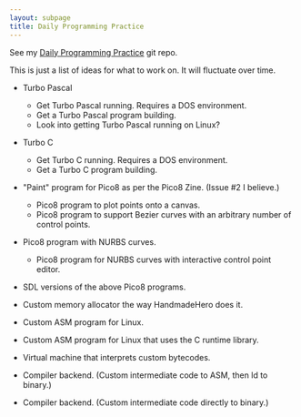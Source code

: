 ```yaml
---
layout: subpage
title: Daily Programming Practice
---
```


See my [Daily Programming Practice](https://bitbucket.org/GrooveStomp/practice/src) git repo.

This is just a list of ideas for what to work on. It will fluctuate over time.

- Turbo Pascal
  - Get Turbo Pascal running. Requires a DOS environment.
  - Get a Turbo Pascal program building.
  - Look into getting Turbo Pascal running on Linux?

- Turbo C
  - Get Turbo C running. Requires a DOS environment.
  - Get a Turbo C program building.

- "Paint" program for Pico8 as per the Pico8 Zine. (Issue #2 I believe.)
  - Pico8 program to plot points onto a canvas.
  - Pico8 program to support Bezier curves with an arbitrary number of control points.
- Pico8 program with NURBS curves.
  - Pico8 program for NURBS curves with interactive control point editor.
- SDL versions of the above Pico8 programs.

- Custom memory allocator the way HandmadeHero does it.

- Custom ASM program for Linux.
- Custom ASM program for Linux that uses the C runtime library.

- Virtual machine that interprets custom bytecodes.
- Compiler backend. (Custom intermediate code to ASM, then ld to binary.)
- Compiler backend. (Custom intermediate code directly to binary.)
